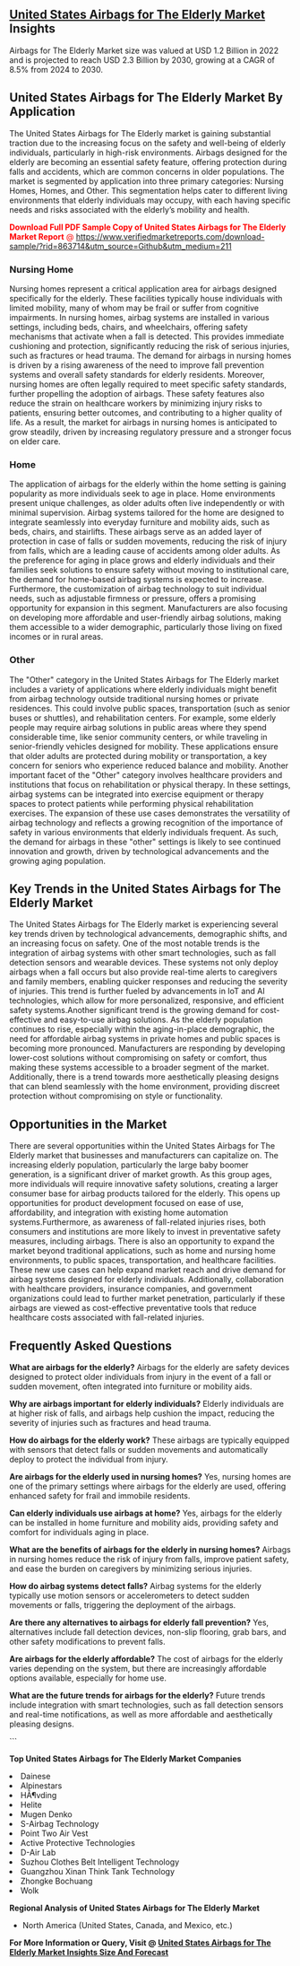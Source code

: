 <h2><a href="https://www.verifiedmarketreports.com/download-sample/?rid=863714&amp;utm_source=Github&amp;utm_medium=211" target="_blank">United States Airbags for The Elderly Market</a> Insights</h2><p>Airbags for The Elderly Market size was valued at USD 1.2 Billion in 2022 and is projected to reach USD 2.3 Billion by 2030, growing at a CAGR of 8.5% from 2024 to 2030.</p><p><h2>United States Airbags for The Elderly Market By Application</h2>The United States Airbags for The Elderly market is gaining substantial traction due to the increasing focus on the safety and well-being of elderly individuals, particularly in high-risk environments. Airbags designed for the elderly are becoming an essential safety feature, offering protection during falls and accidents, which are common concerns in older populations. The market is segmented by application into three primary categories: Nursing Homes, Homes, and Other. This segmentation helps cater to different living environments that elderly individuals may occupy, with each having specific needs and risks associated with the elderly’s mobility and health. <p><span class=""><span style="color: #ff0000;"><strong>Download Full PDF Sample Copy of United States Airbags for The Elderly Market Report</strong> @ </span><a href="https://www.verifiedmarketreports.com/download-sample/?rid=863714&amp;utm_source=Github&amp;utm_medium=211" target="_blank">https://www.verifiedmarketreports.com/download-sample/?rid=863714&amp;utm_source=Github&amp;utm_medium=211</a></span></p><h3>Nursing Home</h3>Nursing homes represent a critical application area for airbags designed specifically for the elderly. These facilities typically house individuals with limited mobility, many of whom may be frail or suffer from cognitive impairments. In nursing homes, airbag systems are installed in various settings, including beds, chairs, and wheelchairs, offering safety mechanisms that activate when a fall is detected. This provides immediate cushioning and protection, significantly reducing the risk of serious injuries, such as fractures or head trauma. The demand for airbags in nursing homes is driven by a rising awareness of the need to improve fall prevention systems and overall safety standards for elderly residents. Moreover, nursing homes are often legally required to meet specific safety standards, further propelling the adoption of airbags. These safety features also reduce the strain on healthcare workers by minimizing injury risks to patients, ensuring better outcomes, and contributing to a higher quality of life. As a result, the market for airbags in nursing homes is anticipated to grow steadily, driven by increasing regulatory pressure and a stronger focus on elder care.<h3>Home</h3>The application of airbags for the elderly within the home setting is gaining popularity as more individuals seek to age in place. Home environments present unique challenges, as older adults often live independently or with minimal supervision. Airbag systems tailored for the home are designed to integrate seamlessly into everyday furniture and mobility aids, such as beds, chairs, and stairlifts. These airbags serve as an added layer of protection in case of falls or sudden movements, reducing the risk of injury from falls, which are a leading cause of accidents among older adults. As the preference for aging in place grows and elderly individuals and their families seek solutions to ensure safety without moving to institutional care, the demand for home-based airbag systems is expected to increase. Furthermore, the customization of airbag technology to suit individual needs, such as adjustable firmness or pressure, offers a promising opportunity for expansion in this segment. Manufacturers are also focusing on developing more affordable and user-friendly airbag solutions, making them accessible to a wider demographic, particularly those living on fixed incomes or in rural areas.<h3>Other</h3>The "Other" category in the United States Airbags for The Elderly market includes a variety of applications where elderly individuals might benefit from airbag technology outside traditional nursing homes or private residences. This could involve public spaces, transportation (such as senior buses or shuttles), and rehabilitation centers. For example, some elderly people may require airbag solutions in public areas where they spend considerable time, like senior community centers, or while traveling in senior-friendly vehicles designed for mobility. These applications ensure that older adults are protected during mobility or transportation, a key concern for seniors who experience reduced balance and mobility. Another important facet of the "Other" category involves healthcare providers and institutions that focus on rehabilitation or physical therapy. In these settings, airbag systems can be integrated into exercise equipment or therapy spaces to protect patients while performing physical rehabilitation exercises. The expansion of these use cases demonstrates the versatility of airbag technology and reflects a growing recognition of the importance of safety in various environments that elderly individuals frequent. As such, the demand for airbags in these "other" settings is likely to see continued innovation and growth, driven by technological advancements and the growing aging population.<h2>Key Trends in the United States Airbags for The Elderly Market</h2>The United States Airbags for The Elderly market is experiencing several key trends driven by technological advancements, demographic shifts, and an increasing focus on safety. One of the most notable trends is the integration of airbag systems with other smart technologies, such as fall detection sensors and wearable devices. These systems not only deploy airbags when a fall occurs but also provide real-time alerts to caregivers and family members, enabling quicker responses and reducing the severity of injuries. This trend is further fueled by advancements in IoT and AI technologies, which allow for more personalized, responsive, and efficient safety systems.Another significant trend is the growing demand for cost-effective and easy-to-use airbag solutions. As the elderly population continues to rise, especially within the aging-in-place demographic, the need for affordable airbag systems in private homes and public spaces is becoming more pronounced. Manufacturers are responding by developing lower-cost solutions without compromising on safety or comfort, thus making these systems accessible to a broader segment of the market. Additionally, there is a trend towards more aesthetically pleasing designs that can blend seamlessly with the home environment, providing discreet protection without compromising on style or functionality.<h2>Opportunities in the Market</h2>There are several opportunities within the United States Airbags for The Elderly market that businesses and manufacturers can capitalize on. The increasing elderly population, particularly the large baby boomer generation, is a significant driver of market growth. As this group ages, more individuals will require innovative safety solutions, creating a larger consumer base for airbag products tailored for the elderly. This opens up opportunities for product development focused on ease of use, affordability, and integration with existing home automation systems.Furthermore, as awareness of fall-related injuries rises, both consumers and institutions are more likely to invest in preventative safety measures, including airbags. There is also an opportunity to expand the market beyond traditional applications, such as home and nursing home environments, to public spaces, transportation, and healthcare facilities. These new use cases can help expand market reach and drive demand for airbag systems designed for elderly individuals. Additionally, collaboration with healthcare providers, insurance companies, and government organizations could lead to further market penetration, particularly if these airbags are viewed as cost-effective preventative tools that reduce healthcare costs associated with fall-related injuries.<h2>Frequently Asked Questions</h2><p><strong>What are airbags for the elderly?</strong> Airbags for the elderly are safety devices designed to protect older individuals from injury in the event of a fall or sudden movement, often integrated into furniture or mobility aids.</p><p><strong>Why are airbags important for elderly individuals?</strong> Elderly individuals are at higher risk of falls, and airbags help cushion the impact, reducing the severity of injuries such as fractures and head trauma.</p><p><strong>How do airbags for the elderly work?</strong> These airbags are typically equipped with sensors that detect falls or sudden movements and automatically deploy to protect the individual from injury.</p><p><strong>Are airbags for the elderly used in nursing homes?</strong> Yes, nursing homes are one of the primary settings where airbags for the elderly are used, offering enhanced safety for frail and immobile residents.</p><p><strong>Can elderly individuals use airbags at home?</strong> Yes, airbags for the elderly can be installed in home furniture and mobility aids, providing safety and comfort for individuals aging in place.</p><p><strong>What are the benefits of airbags for the elderly in nursing homes?</strong> Airbags in nursing homes reduce the risk of injury from falls, improve patient safety, and ease the burden on caregivers by minimizing serious injuries.</p><p><strong>How do airbag systems detect falls?</strong> Airbag systems for the elderly typically use motion sensors or accelerometers to detect sudden movements or falls, triggering the deployment of the airbags.</p><p><strong>Are there any alternatives to airbags for elderly fall prevention?</strong> Yes, alternatives include fall detection devices, non-slip flooring, grab bars, and other safety modifications to prevent falls.</p><p><strong>Are airbags for the elderly affordable?</strong> The cost of airbags for the elderly varies depending on the system, but there are increasingly affordable options available, especially for home use.</p><p><strong>What are the future trends for airbags for the elderly?</strong> Future trends include integration with smart technologies, such as fall detection sensors and real-time notifications, as well as more affordable and aesthetically pleasing designs.</p>```</p><p><strong>Top United States Airbags for The Elderly Market Companies</strong></p><div data-test-id=""><p><li>Dainese</li><li> Alpinestars</li><li> HÃ¶vding</li><li> Helite</li><li> Mugen Denko</li><li> S-Airbag Technology</li><li> Point Two Air Vest</li><li> Active Protective Technologies</li><li> D-Air Lab</li><li> Suzhou Clothes Belt Intelligent Technology</li><li> Guangzhou Xinan Think Tank Technology</li><li> Zhongke Bochuang</li><li> Wolk</li></p><div><strong>Regional Analysis of&nbsp;United States Airbags for The Elderly Market</strong></div><ul><li dir="ltr"><p dir="ltr">North America&nbsp;(United States, Canada, and Mexico, etc.)</p></li></ul><p><strong>For More Information or Query, Visit @&nbsp;</strong><strong><a href="https://www.verifiedmarketreports.com/product/airbags-for-the-elderly-market/?utm_source=Github&amp;utm_medium=211" target="_blank">United States Airbags for The Elderly Market Insights Size And Forecast</a></strong></p></div>
